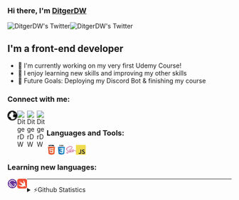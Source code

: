 ### Hi there, I'm [DitgerDW][website]
<img align="left" alt="DitgerDW's Twitter" src="https://img.shields.io/twitter/follow/ditgerdw?logo=Twitter&style=for-the-badge"/>
<img align="left" alt="DitgerDW's Twitter" src="https://img.shields.io/website?style=for-the-badge&url=https%3A%2F%2Fditgerdewolf.be"/>

<br />

## I'm a front-end developer
- 🔭 I'm currently working on my very first Udemy Course!
- 🌱 I enjoy learning new skills and improving my other skills
- 🥅 Future Goals: Deploying my Discord Bot & finishing my course

### Connect with me: 
[<img align="left" alt="ditgerdewolf.be" width="22px" src="https://raw.githubusercontent.com/iconic/open-iconic/master/svg/globe.svg" />][website]
[<img align="left" alt="DitgerDW" width="22px" src="https://cdn.jsdelivr.net/npm/simple-icons@v3/icons/facebook.svg" />][facebook]
[<img align="left" alt="DitgerDW" width="22px" src="https://cdn.jsdelivr.net/npm/simple-icons@v3/icons/twitter.svg" />][twitter]
[<img align="left" alt="DitgerDW" width="22px" src="https://cdn.jsdelivr.net/npm/simple-icons@v3/icons/linkedin.svg" />][linkedin]

<br />

### Languages and Tools:
<img align="left" alt="DitgerDW" width="22px" src="https://raw.githubusercontent.com/github/explore/80688e429a7d4ef2fca1e82350fe8e3517d3494d/topics/html/html.png" />
<img align="left" alt="DitgerDW" width="22px" src="https://raw.githubusercontent.com/github/explore/80688e429a7d4ef2fca1e82350fe8e3517d3494d/topics/css/css.png" />
<img align="left" alt="DitgerDW" width="22px" src="https://raw.githubusercontent.com/github/explore/80688e429a7d4ef2fca1e82350fe8e3517d3494d/topics/sass/sass.png" />
<img align="left" alt="DitgerDW" width="22px" src="https://raw.githubusercontent.com/github/explore/80688e429a7d4ef2fca1e82350fe8e3517d3494d/topics/javascript/javascript.png" />

<br />

### Learning new languages:
<img align="left" alt="DitgerDW" width="22px" src="https://raw.githubusercontent.com/github/explore/e94815998e4e0713912fed477a1f346ec04c3da2/topics/gatsby/gatsby.png" />
<img align="left" alt="DitgerDW" width="22px" src="https://raw.githubusercontent.com/github/explore/e94815998e4e0713912fed477a1f346ec04c3da2/topics/swift/swift.png" />

---
<details>
    <summary>⚡️Github Statistics</summary>
    <img align="left" alt="DitgerDW's Github Stats" src="https://github-readme-stats.ditgerdw.vercel.app/api?username=ditgerdw&show_icons=true&hide_border=true" />
</details>

[website]: "https://ditgerdewolf.be"
[facebook]: "https://facebook.com/DitgerDW"
[twitter]: "https://twitter.com/DitgerDW"
[linkedin]: "https://linkedin.com/in/DitgerDW"
 
